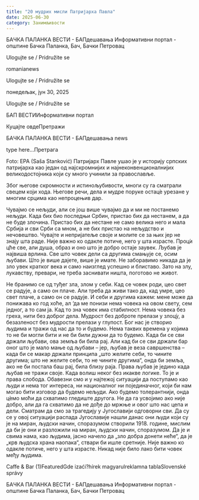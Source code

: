 ```yaml
---
title: "20 мудрих мисли Патријарха Павла"
date: 2025-06-30
category: Занимљивости
---
```


БАЧКА ПАЛАНКА ВЕСТИ - БАПдешавања Информативни портал - општине Бачка Паланка, Бач, Бачки Петровац

Ulogujte se / Pridružite se

romanianews

Ulogujte se / Pridružite se

понедељак, јун 30, 2025

Ulogujte se / Pridružite se

БАП ВЕСТИИнформативни портал

Куцајте овдеПретражи

БАЧКА ПАЛАНКА ВЕСТИ - БАПдешавања news

type here...Претрага

Foto: EPA (Saša Stanković)
            Патријарх Павле ушао је у историју српских патријарха као један од најскромнијих и најнеконвенционалнијих великодостојника који су много учинили за православље.

Због његове скромности и истинољубивости, многи су га сматрали свецем који хода.
Његове речи, дела и мудре поруке остац́е урезане у многим срцима као непроцењив дар.



Чувајмо се нељуди, али се још више чувајмо да и ми не постанемо нељуди.
Када бих био последњи Србин, пристао бих да нестанем, а да не буде злочина.
Пристао бих да нестане не само велика него и мала Србија и сви Срби са мном, а не бих пристао на нељудство и нечовештво.
Чувајте и непријатеље своје и молите се за њих јер не знају шта раде.
Није важно ко одакле потиче, него у шта израсте.
Проц́и цће све, али душа, образ и оно што је добро остаје заувек.
Љубав је највиша врлина. Све што човек дели са другима смањује се, осим љубави. Што је више дајете, више је имате.
Не заборавимо никада да је зло увек кратког века и само наизглед успешно и блиставо. Зато на злу, лукавству, превари, не треба заснивати ништа, поготово не живот.





Не бранимо се од туђег зла, злом у себи.
Кад се човек роди, цео свет се радује, а само он плаче. Али треба да живи тако да, кад умре, цео свет плаче, а само он се радује.
И себи и другима кажем: мене може да понижава ко год хоће, ал ‘да ме понизи нема човека на овом свету, сем једног, а то сам ја. Кад то зна човек има стабилност.
Нема човека без греха, нити без доброг дела.
Мудрост без доброте прелази у злоц́у, а безазленост без мудрости прелази у глупост.
Бог нас је створио људима и тражи од нас да то и будемо. Нема таквих времена у којима то не би могли бити и не би били дужни да то будемо.
Када би се сви држали љубави, ова земља би била рај. Али кад би се сви држали бар оног што је мало мање од љубави – јер, љубав је веза савршенства – када би се макар држали принципа „што желите себи, то чините другима; што не желите себи, то не чините другима“, онда би земља, ако не би постала баш рај, била близу раја.
Права љубав је једино када љубав не тражи своје. Када волиш неког без икакве логике. То је и права слобода.
Обавезни смо и у најтежој ситуацији да поступамо као људи и нема тог интереса, ни националног ни појединачног, који би нам могао бити изговор да будемо нељуди.
Ако будемо толерантнији, онда ц́емо моћи да схватимо гледиште другога. Не да га усвојимо ако није добро, али да га схватимо да не дође до мржње и овог што нас цепа и дели.
Сматрам да смо за трагедију у Југославији одговорни сви. Да су се у овој ситуацији распада Југославије нашли данас они људи који су је на миран, људски начин, споразумом створили 1918. године, мислим да би је они и разложили на миран, људски начин, споразумом.
Да је и свима нама, као људима, јасно начело да „зло добра донети неће“, да је „крв људска храна наопака“, ствари би ишле сретније.
Није важно ко одакле потиче, него у шта израсте.
Никад није било лако бити човек међу људима.

Caffe & Bar (1)FeaturedGde izaći?hírek magyarulreklamna tablaSlovenské správy

БАЧКА ПАЛАНКА ВЕСТИ - БАПдешавања Информативни портал - општине Бачка Паланка, Бач, Бачки Петровац
